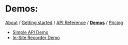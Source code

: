 # Demos:
[About](README.md) / [Getting started](getting_started.md) / [API Reference](API.md) / [**Demos**](demos.md) / [Pricing](pricing.md)
* [Simple API Demo](https://w69b.github.io/castify-api-docs/demos/simple/simple.html)
* [In-Site Recorder Demo](https://w69b.github.io/castify-api-docs/demos/in-site/in-site.html)
